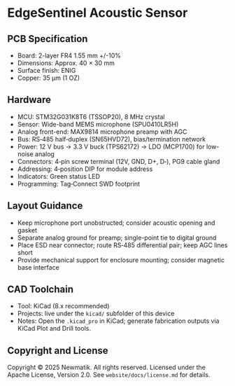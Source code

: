 # EdgeSentinel Acoustic Sensor

## PCB Specification

- Board: 2-layer FR4 1.55 mm +/-10%
- Dimensions: Approx. 40 × 30 mm
- Surface finish: ENIG
- Copper: 35 µm (1 OZ)

## Hardware

- MCU: STM32G031K8T6 (TSSOP20), 8 MHz crystal
- Sensor: Wide-band MEMS microphone (SPU0410LR5H)
- Analog front-end: MAX9814 microphone preamp with AGC
- Bus: RS‑485 half‑duplex (SN65HVD72), bias/termination network
- Power: 12 V bus → 3.3 V buck (TPS62172) → LDO (MCP1700) for low-noise analog
- Connectors: 4‑pin screw terminal (12V, GND, D+, D‑), PG9 cable gland
- Addressing: 4‑position DIP for module address
- Indicators: Green status LED
- Programming: Tag‑Connect SWD footprint

## Layout Guidance

- Keep microphone port unobstructed; consider acoustic opening and gasket
- Separate analog ground for preamp; single-point tie to digital ground
- Place ESD near connector; route RS‑485 differential pair; keep AGC lines short
- Provide mechanical support for enclosure mounting; consider magnetic base interface

## CAD Toolchain

- Tool: KiCad (8.x recommended)
- Projects: live under the `kicad/` subfolder of this device
- Notes: Open the `.kicad_pro` in KiCad; generate fabrication outputs via KiCad Plot and Drill tools.

## Copyright and License

Copyright © 2025 Newmatik. All rights reserved.
Licensed under the Apache License, Version 2.0. See `website/docs/license.md` for details.
